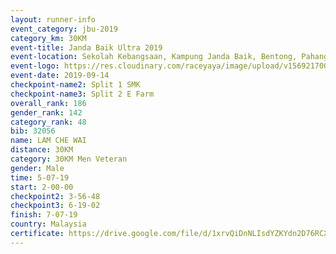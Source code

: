 ```yaml
---
layout: runner-info 
event_category: jbu-2019 
category_km: 30KM 
event-title: Janda Baik Ultra 2019
event-location: Sekolah Kebangsaan, Kampung Janda Baik, Bentong, Pahang, Malaysia 
event-logo: https://res.cloudinary.com/raceyaya/image/upload/v1569217009/logo/janda-baik_vch1pc.jpg 
event-date: 2019-09-14 
checkpoint-name2: Split 1 SMK 
checkpoint-name3: Split 2 E Farm 
overall_rank: 186
gender_rank: 142
category_rank: 48
bib: 32056
name: LAM CHE WAI
distance: 30KM
category: 30KM Men Veteran
gender: Male
time: 5-07-19
start: 2-00-00
checkpoint2: 3-56-48
checkpoint3: 6-19-02
finish: 7-07-19
country: Malaysia
certificate: https://drive.google.com/file/d/1xrvQiDnNLIsdYZKYdn2D76RCXPFeVP35/view?usp=sharing
---
```

